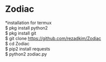 # Zodiac
*installation for termux
<br>
$ pkg install python2
<br>
$ pkg install git
<br>
$ git clone https://github.com/rezadkim/Zodiac
<br>
$ cd Zodiac
<br>
$ pip2 install requests
<br>
$ python2 zodiac.py

